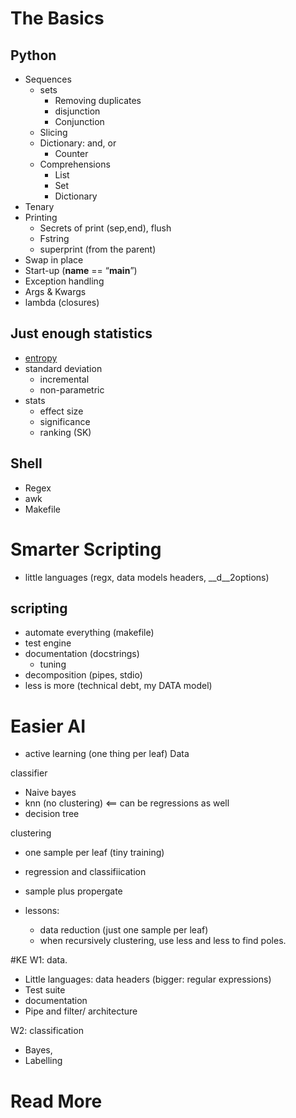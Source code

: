 # The Basics

## Python 

- Sequences
  - sets
    - Removing duplicates
    - disjunction
    - Conjunction
  - Slicing
  - Dictionary: and, or
    - Counter
  - Comprehensions
    - List
    - Set
    - Dictionary
- Tenary
- Printing
  - Secrets of print (sep,end), flush
  - Fstring
  - superprint (from the parent)
- Swap in place
- Start-up (__name__ == “__main__”)
- Exception handling
- Args & Kwargs
- lambda (closures)

## Just enough statistics

- [entropy](entropy.md)
- standard deviation
  - incremental
  - non-parametric
- stats
  - effect size
  - significance
  - ranking (SK)

## Shell

- Regex
- awk
- Makefile

# Smarter Scripting
- little languages (regx, data models headers, __d__2options)

## scripting

- automate everything (makefile)
- test engine
- documentation (docstrings)
  - tuning
- decomposition (pipes, stdio)
- less is more (technical debt, my DATA model)

# Easier AI

- active learning (one thing per leaf)
Data

classifier
- Naive bayes
- knn (no clustering) <== can be regressions as well
- decision tree

clustering
- one sample per leaf (tiny training)
- regression and classifiication
- sample plus propergate

- lessons:
  - data reduction (just one sample per leaf)
  - when recursively clustering, use less and less to find poles.

#KE
W1: data.
  -   Little languages: data headers (bigger: regular expressions)
- Test suite
- documentation
- Pipe and filter/ architecture

W2: classification
- Bayes, 
- Labelling

# Read More